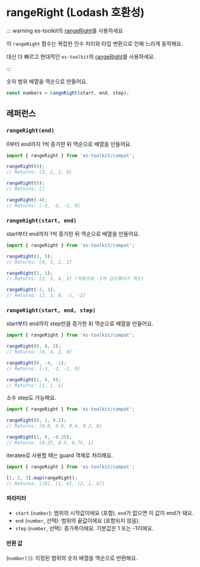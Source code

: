 # rangeRight (Lodash 호환성)

::: warning es-toolkit의 [rangeRight](../../math/rangeRight.md)를 사용하세요

이 `rangeRight` 함수는 복잡한 인수 처리와 타입 변환으로 인해 느리게 동작해요.

대신 더 빠르고 현대적인 `es-toolkit`의 [rangeRight](../../math/rangeRight.md)를 사용하세요.

:::

숫자 범위 배열을 역순으로 만들어요.

```typescript
const numbers = rangeRight(start, end, step);
```

## 레퍼런스

### `rangeRight(end)`

0부터 end까지 1씩 증가한 뒤 역순으로 배열을 만들어요.

```typescript
import { rangeRight } from 'es-toolkit/compat';

rangeRight(4);
// Returns: [3, 2, 1, 0]

rangeRight(0);
// Returns: []

rangeRight(-4);
// Returns: [-3, -2, -1, 0]
```

### `rangeRight(start, end)`

start부터 end까지 1씩 증가한 뒤 역순으로 배열을 만들어요.

```typescript
import { rangeRight } from 'es-toolkit/compat';

rangeRight(1, 5);
// Returns: [4, 3, 2, 1]

rangeRight(5, 1);
// Returns: [2, 3, 4, 5] (자동으로 -1씩 감소했다가 역순)

rangeRight(-2, 3);
// Returns: [2, 1, 0, -1, -2]
```

### `rangeRight(start, end, step)`

start부터 end까지 step만큼 증가한 뒤 역순으로 배열을 만들어요.

```typescript
import { rangeRight } from 'es-toolkit/compat';

rangeRight(0, 8, 2);
// Returns: [6, 4, 2, 0]

rangeRight(0, -4, -1);
// Returns: [-3, -2, -1, 0]

rangeRight(1, 4, 0);
// Returns: [1, 1, 1]
```

소수 step도 가능해요.

```typescript
import { rangeRight } from 'es-toolkit/compat';

rangeRight(0, 1, 0.2);
// Returns: [0.8, 0.6, 0.4, 0.2, 0]

rangeRight(1, 0, -0.25);
// Returns: [0.25, 0.5, 0.75, 1]
```

iteratee로 사용할 때는 guard 객체로 처리해요.

```typescript
import { rangeRight } from 'es-toolkit/compat';

[1, 2, 3].map(rangeRight);
// Returns: [[0], [1, 0], [2, 1, 0]]
```

#### 파라미터

- `start` (`number`): 범위의 시작값이에요 (포함). `end`가 없으면 이 값이 end가 돼요.
- `end` (`number`, 선택): 범위의 끝값이에요 (포함되지 않음).
- `step` (`number`, 선택): 증가폭이에요. 기본값은 1 또는 -1이에요.

#### 반환 값

(`number[]`): 지정된 범위의 숫자 배열을 역순으로 반환해요.
